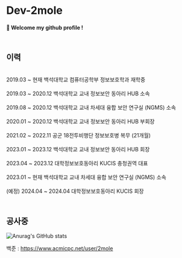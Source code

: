 # Dev-2mole

####  :wave: Welcome my github profile !

## <br> 이력 </br>
<br> 2019.03 ~ 현재</t>       백석대학교 컴퓨터공학부 정보보호학과 재학중</br>
<br> 2019.03 ~ 2020.12   백석대학교 교내 정보보안 동아리 HUB 소속 </br>
<br> 2019.08 ~ 2020.12   백석대학교 교내 차세대 융합 보안 연구실 (NGMS) 소속 </br>
<br> 2020.01 ~ 2020.12   백석대학교 교내 정보보안 동아리 HUB 부회장 </br>
<br> 2021.02 ~ 2022.11   공군 18전투비행단 정보보호병 복무 (21개월) </br>
<br> 2023.01 ~ 2023.12   백석대학교 교내 정보보안 동아리 HUB 회장 </br>
<br> 2023.04 ~ 2023.12   대학정보보호동아리 KUCIS 충청권역 대표 </br>
<br> 2023.01 ~ 현재       백석대학교 교내 차세대 융합 보안 연구실 (NGMS) 소속 </br>
<br> (예정) 2024.04 ~ 2024.04 대학정보보호동아리 KUCIS 회장 </br> 
   
## <br> 공사중 </br>
![Anurag's GitHub stats](https://github-readme-stats.vercel.app/api?username=Dev-2mole&show_icons=true&theme=radical)
 

백준 :
https://www.acmicpc.net/user/2mole


